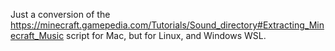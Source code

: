 Just a conversion of the https://minecraft.gamepedia.com/Tutorials/Sound_directory#Extracting_Minecraft_Music script for Mac, but for Linux, and Windows WSL.
